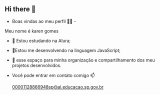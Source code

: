 ## Hi there 👋

-  Boas vindas ao meu perfil 💙💙  -

Meu nome é karen gomes

- 🔭 Estou estudando na Alura;
- 🌱Estou me desenvolvendo na linguagem JavaScript;
- 👯 esse espaço para minha organização e compartilhamento dos meu projetos desenvolvidos.

-  Você pode entrar em contato comigo 📫

   00001128866948sp@al.educacao.sp.gov.br

   
